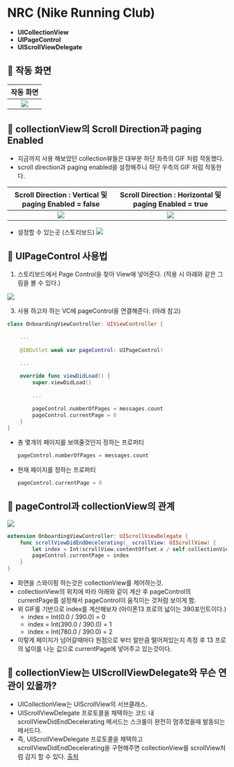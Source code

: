 # NRC (Nike Running Club)

- **UICollectionView**
- **UIPageControl**
- **UIScrollViewDelegate**


## 🍎 작동 화면

| 작동 화면 |
|:-:|
| ![](https://i.imgur.com/XBj1mIn.gif) |



## 🍎 collectionView의 Scroll Direction과 paging Enabled
- 지금까지 사용 해보았던 collection뷰들은 대부분 하단 좌측의 GIF 처럼 작동했다.
- scroll direction과 paging enabled을 설정해주니 하단 우측의 GIF 처럼 작동한다.

| Scroll Direction : Vertical 및 paging Enabled = false | Scroll Direction : Horizontal 및 paging Enabled = true |
|:-:|:-:|
| ![](https://i.imgur.com/sV6IKWM.gif) | ![](https://i.imgur.com/XBj1mIn.gif) |

- 설정할 수 있는곳 (스토리보드)
![](https://i.imgur.com/SjzWPmG.png)



## 🍎 UIPageControl 사용법
1. 스토리보드에서 Page Control을 찾아 View에 넣어준다. (적용 시 아래와 같은 그림을 볼 수 있다.)

![](https://i.imgur.com/5cIwWE6.png)

3. 사용 하고자 하는 VC에 pageControl을 연결해준다. (아래 참고)
```swift
class OnboardingViewController: UIViewController {
    
    ...
    
    @IBOutlet weak var pageControl: UIPageControl!
    
    ...
    
    override func viewDidLoad() {
        super.viewDidLoad()
        
        ...
        
        pageControl.numberOfPages = messages.count
        pageControl.currentPage = 0
    }
}
```

- 총 몇개의 페이지를 보여줄것인지 정하는 프로퍼티
    ```swift
    pageControl.numberOfPages = messages.count
    ```

- 현재 페이지를 정하는 프로퍼티
    ```swift
    pageControl.currentPage = 0
    ```

## 🍎 pageControl과 collectionView의 관계 

![](https://i.imgur.com/qo1r0Uk.gif)

```swift
extension OnboardingViewController: UIScrollViewDelegate {
    func scrollViewDidEndDecelerating(_ scrollView: UIScrollView) {
        let index = Int(scrollView.contentOffset.x / self.collectionView.bounds.width)
        pageControl.currentPage = index
    }
}
```

- 화면을 스와이핑 하는것은 collectionView를 제어하는것.
- collectionView의 위치에 따라 아래와 같이 계산 후 pageControl의 currentPage를 설정해서 pageControl이 움직이는 것처럼 보이게 함.
- 위 GIF를 기반으로 index를 계산해보자 (아이폰13 프로의 넓이는 390포인트이다.)
    - index = Int(0.0 / 390.0) = 0
    - index = Int(390.0 / 390.0) = 1
    - index = Int(780.0 / 390.0) = 2
- 이렇게 페이지가 넘어갈때마다 원점으로 부터 얼만큼 떨어져있는지 측정 후 13 프로의 넓이를 나눈 값으로 currentPage에 넣어주고 있는것이다.

## 🍎 collectionView는 UIScrollViewDelegate와 무슨 연관이 있을까?
- UICollectionView는 UIScrollView의 서브클래스.
- UIScrollViewDelegate 프로토콜을 채택하는 코드 내 scrollViewDidEndDecelerating 메서드는 스크롤이 완전히 멈추었을때 발동되는 메서드다.
- 즉, UIScrollViewDelegate 프로토콜을 채택하고 scrollViewDidEndDecelerating을 구현해주면 collectionView를 scrollView처럼 감지 할 수 있다. [출처](https://stackoverflow.com/questions/14868269/uicollectionview-how-to-detect-when-scrolling-has-stopped)
